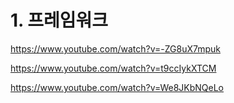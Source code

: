 





# 1. 프레임워크

https://www.youtube.com/watch?v=-ZG8uX7mpuk

https://www.youtube.com/watch?v=t9ccIykXTCM

https://www.youtube.com/watch?v=We8JKbNQeLo

